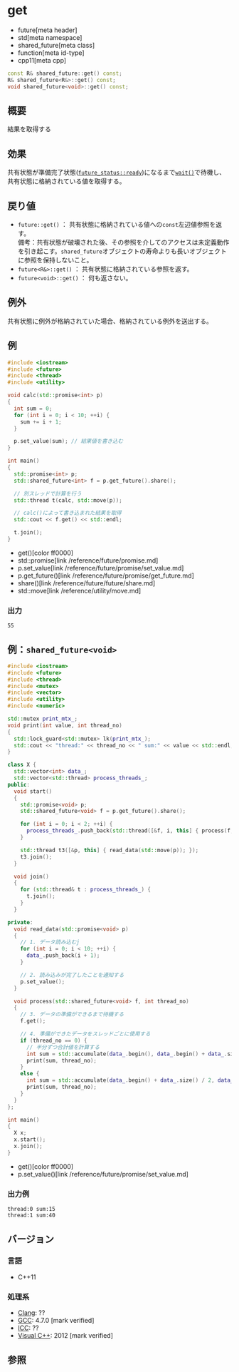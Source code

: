 # get
* future[meta header]
* std[meta namespace]
* shared_future[meta class]
* function[meta id-type]
* cpp11[meta cpp]

```cpp
const R& shared_future::get() const;
R& shared_future<R&>::get() const;
void shared_future<void>::get() const;
```

## 概要
結果を取得する


## 効果
共有状態が準備完了状態([`future_status::ready`](../future_status.md))になるまで[`wait()`](wait.md)で待機し、共有状態に格納されている値を取得する。


## 戻り値
- `future::get()` ： 共有状態に格納されている値への`const`左辺値参照を返す。<br/>備考：共有状態が破壊された後、その参照を介してのアクセスは未定義動作を引き起こす。`shared_future`オブジェクトの寿命よりも長いオブジェクトに参照を保持しないこと。
- `future<R&>::get()` ： 共有状態に格納されている参照を返す。
- `future<void>::get()` ： 何も返さない。


## 例外
共有状態に例外が格納されていた場合、格納されている例外を送出する。


## 例
```cpp example
#include <iostream>
#include <future>
#include <thread>
#include <utility>

void calc(std::promise<int> p)
{
  int sum = 0;
  for (int i = 0; i < 10; ++i) {
    sum += i + 1;
  }

  p.set_value(sum); // 結果値を書き込む
}

int main()
{
  std::promise<int> p;
  std::shared_future<int> f = p.get_future().share();

  // 別スレッドで計算を行う
  std::thread t(calc, std::move(p));

  // calc()によって書き込まれた結果を取得
  std::cout << f.get() << std::endl;

  t.join();
}
```
* get()[color ff0000]
* std::promise[link /reference/future/promise.md]
* p.set_value[link /reference/future/promise/set_value.md]
* p.get_future()[link /reference/future/promise/get_future.md]
* share()[link /reference/future/future/share.md]
* std::move[link /reference/utility/move.md]

### 出力
```
55
```

## 例：`shared_future<void>`
```cpp example
#include <iostream>
#include <future>
#include <thread>
#include <mutex>
#include <vector>
#include <utility>
#include <numeric>

std::mutex print_mtx_;
void print(int value, int thread_no)
{
  std::lock_guard<std::mutex> lk(print_mtx_);
  std::cout << "thread:" << thread_no << " sum:" << value << std::endl;
}

class X {
  std::vector<int> data_;
  std::vector<std::thread> process_threads_;
public:
  void start()
  {
    std::promise<void> p;
    std::shared_future<void> f = p.get_future().share();

    for (int i = 0; i < 2; ++i) {
      process_threads_.push_back(std::thread([&f, i, this] { process(f, i); }));
    }

    std::thread t3([&p, this] { read_data(std::move(p)); });
    t3.join();
  }

  void join()
  {
    for (std::thread& t : process_threads_) {
      t.join();
    }
  }

private:
  void read_data(std::promise<void> p)
  {
    // 1. データ読み込むj
    for (int i = 0; i < 10; ++i) {
      data_.push_back(i + 1);
    }

    // 2. 読み込みが完了したことを通知する
    p.set_value();
  }

  void process(std::shared_future<void> f, int thread_no)
  {
    // 3. データの準備ができるまで待機する
    f.get();

    // 4. 準備ができたデータをスレッドごとに使用する
    if (thread_no == 0) {
      // 半分ずつ合計値を計算する
      int sum = std::accumulate(data_.begin(), data_.begin() + data_.size() / 2, 0);
      print(sum, thread_no);
    }
    else {
      int sum = std::accumulate(data_.begin() + data_.size() / 2, data_.end(), 0);
      print(sum, thread_no);
    }
  }
};

int main()
{
  X x;
  x.start();
  x.join();
}
```
* get()[color ff0000]
* p.set_value()[link /reference/future/promise/set_value.md]

### 出力例
```
thread:0 sum:15
thread:1 sum:40
```

## バージョン
### 言語
- C++11

### 処理系
- [Clang](/implementation.md#clang): ??
- [GCC](/implementation.md#gcc): 4.7.0 [mark verified]
- [ICC](/implementation.md#icc): ??
- [Visual C++](/implementation.md#visual_cpp): 2012 [mark verified]


## 参照


